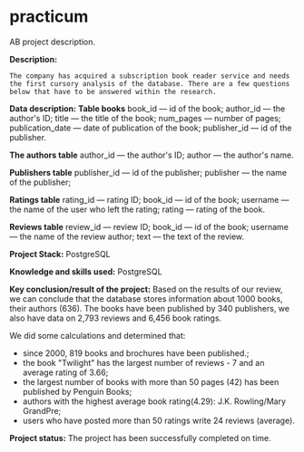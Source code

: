 # practicum
AB project description.

**Description:**

    The company has acquired a subscription book reader service and needs the first cursory analysis of the database. There are a few questions below that have to be answered within the research.
    
**Data description:**
**Table books**
book_id — id of the book;
author_id — the author's ID;
title — the title of the book;
num_pages — number of pages;
publication_date — date of publication of the book;
publisher_id — id of the publisher.

**The authors table**
author_id — the author's ID;
author — the author's name.

**Publishers table**
publisher_id — id of the publisher;
publisher — the name of the publisher;

**Ratings table**
rating_id — rating ID;
book_id — id of the book;
username — the name of the user who left the rating;
rating — rating of the book.

**Reviews table**
review_id — review ID;
book_id — id of the book;
username — the name of the review author;
text — the text of the review.

**Project Stack:**
PostgreSQL

**Knowledge and skills used:**
PostgreSQL

**Key conclusion/result of the project:** 
Based on the results of our review, we can conclude that the database stores information about 1000 books, their authors (636). The books have been published by 340 publishers, we also have data on 2,793 reviews and 6,456 book ratings.

We did some calculations and determined that:

- since 2000, 819 books and brochures have been published.;
- the book "Twilight" has the largest number of reviews - 7 and an average rating of 3.66;
- the largest number of books with more than 50 pages (42) has been published by Penguin Books;
- authors with the highest average book rating(4.29): J.K. Rowling/Mary GrandPre;
- users who have posted more than 50 ratings write 24 reviews (average).

**Project status:**
The project has been successfully completed on time.

